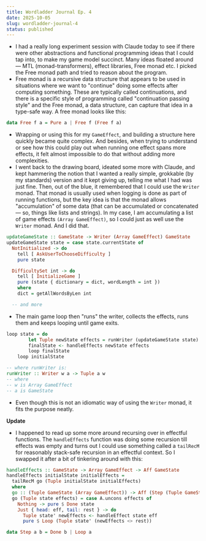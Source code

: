 ```yaml
---
title: Wordladder Journal Ep. 4
date: 2025-10-05
slug: wordladder-journal-4
status: published
---
```


- I had a really long experiment session with Claude today to see if there were other abstractions and functional programming ideas that I could tap into, to make my game model succinct. Many ideas floated around — MTL (monad-transformers), effect libraries, Free monad etc. I picked the Free monad path and tried to reason about the program.
- Free monad is a recursive data structure that appears to be used in situations where we want to "continue" doing some effects after computing something. These are typically called continuations, and there is a specific style of programming called "continuation passing style" and the Free monad, a data structure, can capture that idea in a type-safe way. A free monad looks like this:

```haskell
data Free f a = Pure a | Free f (Free f a)
```

- Wrapping or using this for my `GameEffect`, and building a structure here quickly became quite complex. And besides, when trying to understand or see how this could play out when running one effect spans more effects, it felt almost impossible to do that without adding more complexities.
- I went back to the drawing board, ideated some more with Claude, and kept hammering the notion that I wanted a really simple, grokkable (by my standards) version and it kept giving up, telling me what I had was just fine. Then, out of the blue, it remembered that I could use the `Writer` monad. That monad is usually used when logging is done as part of running functions, but the key idea is that the monad allows "accumulation" of some data (that can be accumulated or concatenated — so, things like lists and strings). In my case, I am accumulating a list of game effects `(Array GameEffect)`, so I could just as well use the `Writer` monad. And I did that.

```haskell
updateGameState :: GameState -> Writer (Array GameEffect) GameState
updateGameState state = case state.currentState of
  NotInitialized -> do
    tell [ AskUserToChooseDifficulty ]
    pure state

  DifficultySet int -> do
    tell [ InitializeGame ]
    pure (state { dictionary = dict, wordLength = int })
    where
    dict = getAllWordsByLen int

  -- and more
```

- The main game loop then "runs" the writer, collects the effects, runs them and keeps looping until game exits.

```haskell
loop state = do
        let Tuple newState effects = runWriter (updateGameState state)
        finalState <- handleEffects newState effects
        loop finalState
    loop initialState

-- where runWriter is:
runWriter :: Writer w a -> Tuple a w
-- where
-- w is Array GameEffect
-- a is GameState
```

- Even though this is not an idiomatic way of using the `Writer` monad, it fits the purpose neatly.

**Update**

- I happened to read up some more around recursing over in effectful functions. The `handleEffects` function was doing some recursion till effects was empty and turns out I could use something called a `tailRecM` for reasonably stack-safe recursion in an effectful context. So I swapped it after a bit of tinkering around with this:

```haskell
handleEffects :: GameState -> Array GameEffect -> Aff GameState
handleEffects initialState initialEffects =
  tailRecM go (Tuple initialState initialEffects)
  where
  go :: (Tuple GameState (Array GameEffect)) -> Aff (Step (Tuple GameState (Array GameEffect)) GameState)
  go (Tuple state effects) = case A.uncons effects of
    Nothing -> pure $ Done state
    Just { head: eff, tail: rest } -> do
      Tuple state' newEffects <- handleEffect state eff
      pure $ Loop (Tuple state' (newEffects <> rest))

data Step a b = Done b | Loop a
```
